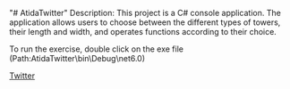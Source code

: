 "# AtidaTwitter"
Description: 
This project is a C# console application. The application allows users to choose between the different types of towers, 
their length and width, and operates functions according to their choice.

To run the exercise, double click on the exe file (Path:AtidaTwitter\bin\Debug\net6.0)

[Twitter](https://github.com/ayala-shtreicher/Atida/assets/118370887/621a6c0e-b7e1-40a0-9f25-04876101212a)
